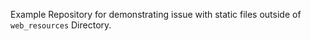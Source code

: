 Example Repository for demonstrating issue with static files outside of ``web_resources`` Directory.
